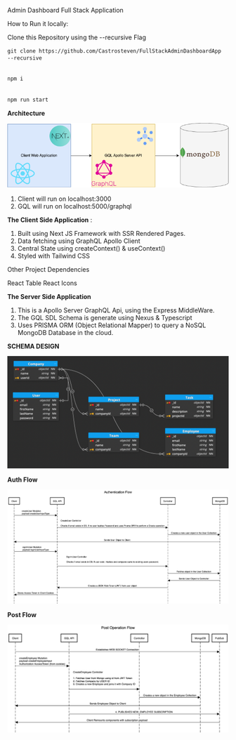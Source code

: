 Admin Dashboard Full Stack Application

How to Run it locally:

Clone this Repository using the --recursive Flag

```
git clone https://github.com/Castrosteven/FullStackAdminDashboardApp  --recursive
```
```bash

npm i

```
```bash

npm run start

```

**Architecture**


![alt text](https://github.com/Castrosteven/FullStackAdminDashboardApp/blob/main/DOCS/Architecture.png)

1. Client will run on localhost:3000
2. GQL will run on localhost:5000/graphql

**The Client Side Application**
:

1. Built using Next JS Framework with SSR Rendered Pages.
2. Data fetching using GraphQL Apollo Client
3. Central State using createContext() & useContext()
4. Styled with Tailwind CSS

Other Project Dependencies

React Table
React Icons

**The Server Side Application**

1. This is a Apollo Server GraphQL Api, using the Express MiddleWare.
2. The GQL SDL Schema is generate using Nexus & Typescript
3. Uses PRISMA ORM (Object Relational Mapper) to query a NoSQL MongoDB Database in the cloud.

**SCHEMA DESIGN**


![alt text](https://github.com/Castrosteven/FullStackAdminDashboardApp/blob/main/DOCS/DB.png)

**Auth Flow**


![alt text](https://github.com/Castrosteven/FullStackAdminDashboardApp/blob/main/DOCS/Authentication%20Flow.png)

**Post Flow**


![alt text](https://github.com/Castrosteven/FullStackAdminDashboardApp/blob/main/DOCS/Post%20Operation%20Flow.png)
